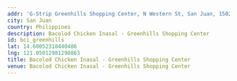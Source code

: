 ```yaml
---
addr: 'G-Strip Greenhills Shopping Center, N Western St, San Juan, 1502 Metro Manila'
city: San Juan
country: Philippines
description: Bacolod Chicken Inasal - Greenhills Shopping Center
id: bci_greenhills
lat: 14.60052318440486
lng: 121.05012981298863
title: Bacolod Chicken Inasal - Greenhills Shopping Center
venue: Bacolod Chicken Inasal - Greenhills Shopping Center
---
```


